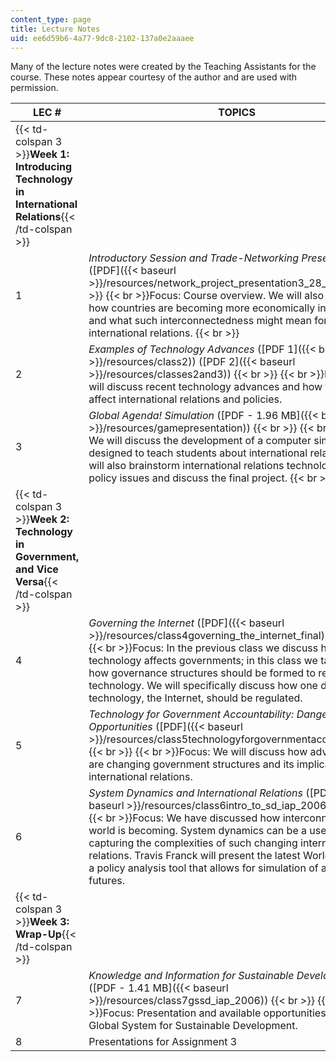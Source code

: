 ```yaml
---
content_type: page
title: Lecture Notes
uid: ee6d59b6-4a77-9dc8-2102-137a0e2aaaee
---
```


Many of the lecture notes were created by the Teaching Assistants for the course. These notes appear courtesy of the author and are used with permission.

| LEC # | TOPICS |
| --- | --- |
| {{< td-colspan 3 >}}**Week 1: Introducing Technology in International Relations**{{< /td-colspan >}} |||
| 1 | _Introductory Session and Trade-Networking Presentation_ ([PDF]({{< baseurl >}}/resources/network_project_presentation3_28_06))  {{< br >}}  {{< br >}}Focus: Course overview. We will also discuss how countries are becoming more economically intertwined and what such interconnectedness might mean for international relations.  {{< br >}}  |
| 2 | _Examples of Technology Advances_ ([PDF 1]({{< baseurl >}}/resources/class2)) ([PDF 2]({{< baseurl >}}/resources/classes2and3))  {{< br >}}  {{< br >}}Focus: We will discuss recent technology advances and how they may affect international relations and policies. |
| 3 | _Global Agenda! Simulation_ ([PDF - 1.96 MB]({{< baseurl >}}/resources/gamepresentation))  {{< br >}}  {{< br >}}Focus: We will discuss the development of a computer simulation designed to teach students about international relations. We will also brainstorm international relations technology and policy issues and discuss the final project.  {{< br >}}  |
| {{< td-colspan 3 >}}**Week 2: Technology in Government, and Vice Versa**{{< /td-colspan >}} |||
| 4 | _Governing the Internet_ ([PDF]({{< baseurl >}}/resources/class4governing_the_internet_final))  {{< br >}}  {{< br >}}Focus: In the previous class we discuss how technology affects governments; in this class we talk about how governance structures should be formed to regulate technology. We will specifically discuss how one developing technology, the Internet, should be regulated. |
| 5 | _Technology for Government Accountability: Dangers and Opportunities_ ([PDF]({{< baseurl >}}/resources/class5technologyforgovernmentaccountability))  {{< br >}}  {{< br >}}Focus: We will discuss how advances in IT are changing government structures and its implications for international relations. |
| 6 | _System Dynamics and International Relations_ ([PDF]({{< baseurl >}}/resources/class6intro_to_sd_iap_2006))  {{< br >}}  {{< br >}}Focus: We have discussed how interconnected the world is becoming. System dynamics can be a useful way for capturing the complexities of such changing international relations. Travis Franck will present the latest World-3 Model, a policy analysis tool that allows for simulation of alternative futures. |
| {{< td-colspan 3 >}}**Week 3: Wrap-Up**{{< /td-colspan >}} |||
| 7 | _Knowledge and Information for Sustainable Development_ ([PDF - 1.41 MB]({{< baseurl >}}/resources/class7gssd_iap_2006))  {{< br >}}  {{< br >}}Focus: Presentation and available opportunities through the Global System for Sustainable Development. |
| 8 | Presentations for Assignment 3
